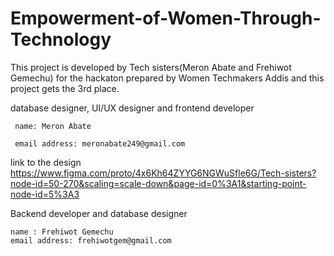 # Empowerment-of-Women-Through-Technology

This project is developed by Tech sisters(Meron Abate and Frehiwot Gemechu) for the hackaton prepared by Women Techmakers Addis and this project gets the 3rd place.

database designer, UI/UX designer and frontend developer

     name: Meron Abate

     email address: meronabate249@gmail.com

link to the design
https://www.figma.com/proto/4x6Kh64ZYYG6NGWuSfle6G/Tech-sisters?node-id=50-270&scaling=scale-down&page-id=0%3A1&starting-point-node-id=5%3A3




Backend developer and database designer

    name : Frehiwot Gemechu
    email address: frehiwotgem@gmail.com
